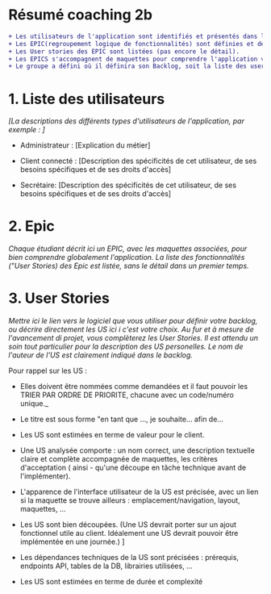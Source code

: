 # Résumé coaching 2b 
```diff
+ Les utilisateurs de l'application sont identifiés et présentés dans le Wiki dans le backlog, éventuellement en utilisant des personas. 
+ Les EPIC(regroupement logique de fonctionnalités) sont définies et décrites pour le projet, un EPIC par étudiant. 
+ Les User stories des EPIC sont listées (pas encore le détail). 
+ Les EPICS s'accompagnent de maquettes pour comprendre l'application visée.
+ Le groupe a défini où il définira son Backlog, soit la liste des user stories. Si c'est en dehors du wiki, il met un lien.
```

# 1. Liste des utilisateurs

_[La descriptions des différents types d'utilisateurs de l'application, par exemple :
]_
* Administrateur : [Explication du métier]

* Client connecté : [Description des spécificités de cet utilisateur, de ses besoins spécifiques et de ses droits d'accès]

* Secrétaire: [Description des spécificités de cet utilisateur, de ses besoins spécifiques et de ses droits d'accès]

# 2. Epic

_Chaque étudiant décrit ici un EPIC, avec les maquettes associées, pour bien comprendre globalement l'application. La liste des fonctionnalités ("User Stories) des Epic est listée, sans le détail dans un premier temps._

# 3. User Stories

_Mettre ici le lien vers le logiciel que vous utiliser pour définir votre backlog, ou décrire directement les US ici i c'est votre choix._
_Au fur et à mesure de l'avancement di projet, vous complèterez les User Stories. Il est attendu un soin tout particulier pour la description des US personelles. Le nom de l'auteur de l'US est clairement indiqué dans le backlog._

Pour rappel sur les US :
- Elles doivent être nommées comme demandées et il faut pouvoir les TRIER PAR ORDRE DE PRIORITE, chacune avec un code/numéro unique._
- Le titre est sous forme "en tant que …, je souhaite… afin de…
- Les US sont estimées en terme de valeur pour le client.
- Une US analysée comporte : un nom correct, une description textuelle claire et complète accompagnée de maquettes, les critères d'acceptation ( ainsi - qu'une découpe en tâche technique avant de l'implémenter).
- L'apparence de l'interface utilisateur de la US est précisée, avec un lien si la maquette se trouve ailleurs : emplacement/navigation, layout, maquettes, …
- Les US sont bien découpées. (Une US devrait porter sur un ajout fonctionnel utile au client. Idéalement une US devrait pouvoir être implémentée en une journée.) ]

- Les dépendances techniques de la US sont précisées : prérequis, endpoints API, tables de la DB, librairies utilisées, …
- Les US sont estimées en terme de durée et complexité 